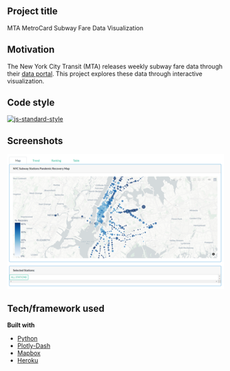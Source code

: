 ## Project title
MTA MetroCard Subway Fare Data Visualization

## Motivation
The New York City Transit (MTA) releases weekly subway fare data through their [data portal](http://web.mta.info/developers/fare.html). This project explores these data through interactive visualization. 

## Code style
[![js-standard-style](https://img.shields.io/badge/code%20style-standard-brightgreen.svg?style=flat)](https://github.com/feross/standard)
 
## Screenshots
!['screenshot'](/screenshot.png?raw=true)

## Tech/framework used
<b>Built with</b>
- [Python](https://www.python.org/)
- [Plotly-Dash](https://plotly.com/)
- [Mapbox](https://www.mapbox.com/)
- [Heroku](http://heroku.com/)

